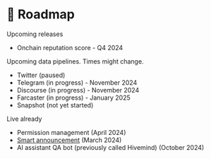 # 🚀 Roadmap

Upcoming releases

* Onchain reputation score - Q4 2024

Upcoming data pipelines. Times might change.&#x20;

* Twitter (paused)
* Telegram (in progress) - November 2024
* Discourse (in progress) - November 2024
* Farcaster (in progress) - January 2025
* Snapshot (not yet started)

Live already

* Permission management (April 2024)
* [Smart announcement](../features/smart-announcements.md) (March 2024)
* AI assistant QA bot (previously called Hivemind)  (October  2024)





